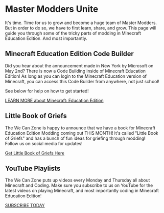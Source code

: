 # Master Modders Unite
It's time. Time for us to grow and become a huge team of Master Modders. But in order to do so, we have to first learn, share, and grow. This page will guide you through some of the tricky parts of modding in Minecraft Education Edition. And most importantly. 


## Minecraft Education Edition Code Builder
Did you hear about the announcement made in New York by Microsoft on May 2nd? There is now a Code Building inside of Minecraft Education Edition! As long as you can login to the Minecraft Education version of Minecraft, you can access this Code Builder from anywhere, not just school!

See below for help on how to get started!

[LEARN MORE about Minecraft: Education Edition](https://education.minecraft.net/get-started/download)

## Little Book of Griefs
The We Can Zone is happy to announce that we have a book for Minecraft Education Edition Modding coming out THIS MONTH! It's called "Little Book of Griefs" and has a bunch of fun ideas for griefing through modding! Follow us on social media for updates!

[Get Little Book of Griefs Here](https://www.amazon.com/Little-Book-Griefs-Minecraft-Education/dp/1521867844/ref=sr_1_29?dchild=1&keywords=guthals&qid=1590893021&sr=8-29)


## YouTube Playlists
The We Can Zone puts up videos every Monday and Thursday all about Minecraft and Coding. Make sure you subscribe to us on YouTube for the latest videos on playing Minecraft, and most importantly coding in Minecraft Education Edition!

[SUBSCRIBE TODAY](https://www.youtube.com/channel/UCWqb-pHQmPrL7EJ0VrTUo-g)